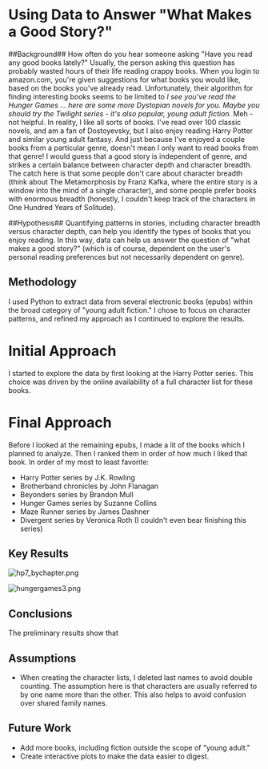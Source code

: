 # Using Data to Answer "What Makes a Good Story?" #

##Background##
How often do you hear someone asking "Have you read any good books lately?" Usually, the person asking this question has probably wasted hours of their life reading crappy books. When you login to amazon.com, you're given suggestions for what books you would like, based on the books you've already read. Unfortunately, their algorithm for finding interesting books seems to be limited to *I see you've read the Hunger Games ... here are some more Dystopian novels for you. Maybe you should try the Twilight series - it's also popular, young adult fiction.* Meh - not helpful. In reality, I like all sorts of books. I've read over 100 classic novels, and am a fan of Dostoyevsky, but I also enjoy reading Harry Potter and similar young adult fantasy. And just because I've enjoyed a couple books from a particular genre, doesn't mean I only want to read books from that genre! I would guess that a good story is independent of genre, and strikes a certain balance between character depth and character breadth. The catch here is that some people don't care about character breadth (think about The Metamorphosis by Franz Kafka, where the entire story is a window into the mind of a single character), and some people prefer books with enormous breadth (honestly, I couldn't keep track of the characters in One Hundred Years of Solitude).

##Hypothesis##
Quantifying patterns in stories, including character breadth versus character depth, can help you identify the types of books that you enjoy reading. In this way, data can help us answer the question of "what makes a good story?" (which is of course, dependent on the user's personal reading preferences but not necessarily dependent on genre). 

## Methodology ##

I used Python to extract data from several electronic books (epubs) within the broad category of "young adult fiction." I chose to focus on character patterns, and refined my approach as I continued to explore the results.

# Initial Approach #
I started to explore the data by first looking at the Harry Potter series. This choice was driven by the online availability of a full character list for these books.

# Final Approach #

Before I looked at the remaining epubs, I made a lit of the books which I planned to analyze. Then I ranked them in order of how much I liked that book. In order of my most to least favorite:

* Harry Potter series by J.K. Rowling
* Brotherband chronicles by John Flanagan
* Beyonders series by Brandon Mull
* Hunger Games series by Suzanne Collins
* Maze Runner series by James Dashner
* Divergent series by Veronica Roth (I couldn't even bear finishing this series)

## Key Results ##
![hp7_bychapter.png](https://bitbucket.org/repo/Mx7pKn/images/1879984733-hp7_bychapter.png)

![hungergames3.png](https://bitbucket.org/repo/Mx7pKn/images/848505291-hungergames3.png)

## Conclusions ##
The preliminary results show that 

## Assumptions ##

* When creating the character lists, I deleted last names to avoid double counting. The assumption here is that characters are usually referred to by one name more than the other.  This also helps to avoid confusion over shared family names.

## Future Work ##

* Add more books, including fiction outside the scope of "young adult."
* Create interactive plots to make the data easier to digest.